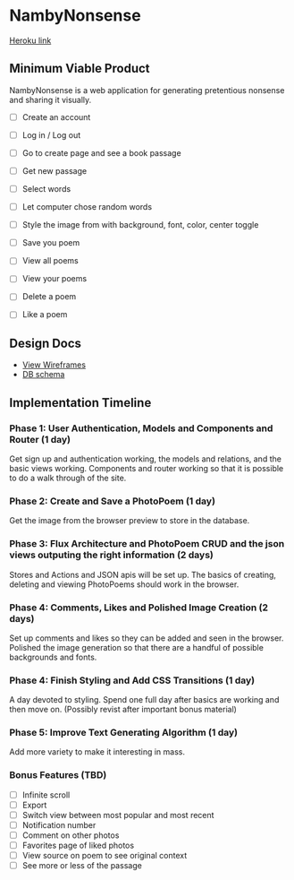 # NambyNonsense


[Heroku link][heroku]

[heroku]: https://nambynonsense.herokuapp.com/

## Minimum Viable Product

NambyNonsense is a web application for generating pretentious nonsense and
sharing it visually.

<!-- This is a Markdown checklist. Use it to keep track of your progress! -->

- [ ] Create an account
- [ ] Log in / Log out
- [ ] Go to create page and see a book passage
- [ ] Get new passage
- [ ] Select words
- [ ] Let computer chose random words
- [ ] Style the image from with background, font, color, center toggle
- [ ] Save you poem
- [ ] View all poems
- [ ] View your poems
- [ ] Delete a poem
- [ ] Like a poem


## Design Docs
* [View Wireframes][view]
* [DB schema][schema]

[view]: ./docs/views.md
[schema]: ./docs/schema.md

## Implementation Timeline

### Phase 1: User Authentication, Models and Components and Router (1 day)

Get sign up and authentication working, the models and relations, and the basic views working. Components and router working so that it is possible to do a walk through of the site.

### Phase 2: Create and Save a PhotoPoem (1 day)

Get the image from the browser preview to store in the database.

### Phase 3: Flux Architecture and PhotoPoem CRUD and the json views outputing the right information (2 days)

Stores and Actions and JSON apis will be set up. The basics of creating, deleting and viewing PhotoPoems should work in the browser.

### Phase 4: Comments, Likes and Polished Image Creation (2 days)

Set up comments and likes so they can be added and seen in the browser. Polished the image generation so that there are a handful of possible backgrounds and fonts.

### Phase 4: Finish Styling and Add CSS Transitions (1 day)

A day devoted to styling. Spend one full day after basics are working and then move on. (Possibly revist after important bonus material)

### Phase 5: Improve Text Generating Algorithm (1 day)

Add more variety to make it interesting in mass.


### Bonus Features (TBD)
- [ ] Infinite scroll
- [ ] Export
- [ ] Switch view between most popular and most recent
- [ ] Notification number
- [ ] Comment on other photos
- [ ] Favorites page of liked photos
- [ ] View source on poem to see original context
- [ ] See more or less of the passage
